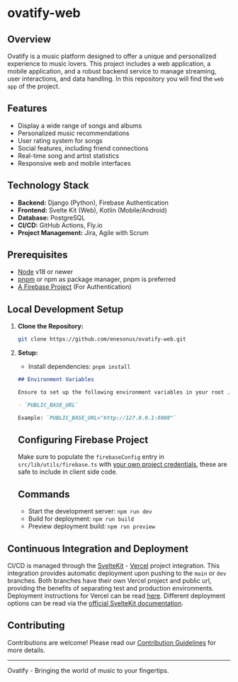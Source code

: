 # ovatify-web

## Overview

Ovatify is a music platform designed to offer a unique and personalized experience to music lovers. This project includes a web application, a mobile application, and a robust backend service to manage streaming, user interactions, and data handling. In this repository you will find the `web app` of the project.

## Features

- Display a wide range of songs and albums
- Personalized music recommendations
- User rating system for songs
- Social features, including friend connections
- Real-time song and artist statistics
- Responsive web and mobile interfaces

## Technology Stack

- **Backend:** Django (Python), Firebase Authentication
- **Frontend:** Svelte Kit (Web), Kotlin (Mobile/Android)
- **Database:** PostgreSQL
- **CI/CD:** GitHub Actions, Fly.io
- **Project Management:** Jira, Agile with Scrum

## Prerequisites

- [Node](https://nodejs.org/) v18 or newer
- [pnpm](https://pnpm.io/) or npm as package manager, pnpm is preferred
- [A Firebase Project](https://firebase.google.com/) (For Authentication)

## Local Development Setup

1. **Clone the Repository:**

   ```bash
   git clone https://github.com/enesonus/ovatify-web.git
   ```

2. **Setup:**

   - Install dependencies: `pnpm install`

   ```markdown
   ## Environment Variables

   Ensure to set up the following environment variables in your root .env file:

   - `PUBLIC_BASE_URL`

   Example: `PUBLIC_BASE_URL="http://127.0.0.1:8000"`
   ```

   ## Configuring Firebase Project

   Make sure to populate the `firebaseConfig` entry in `src/lib/utils/firebase.ts` with [your own project credentials](https://firebase.google.com/docs/web/setup), these are safe to include in client side code.

   ## Commands

   - Start the development server: `npm run dev`
   - Build for deployment: `npm run build`
   - Preview deployment build: `npm run preview`

## Continuous Integration and Deployment

CI/CD is managed through the [SvelteKit](https://kit.svelte.dev/) - [Vercel](https://vercel.com/) project integration. This integration provides automatic deployment upon pushing to the `main` or `dev` branches. Both branches have their own Vercel project and public url, providing the benefits of separating test and production environments. Deployment instructions for Vercel can be read [here](https://kit.svelte.dev/docs/adapter-vercel). Different deployment options can be read via the [official SvelteKit documentation](https://kit.svelte.dev/docs/building-your-app).

## Contributing

Contributions are welcome! Please read our [Contribution Guidelines](CONTRIBUTING_GUIDELINES.md) for more details.

---

Ovatify - Bringing the world of music to your fingertips.
